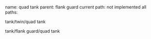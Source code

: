 name: quad tank
parent: flank guard
current path: not implemented
all paths:

  tank/twin/quad tank

  tank/flank guard/quad tank
